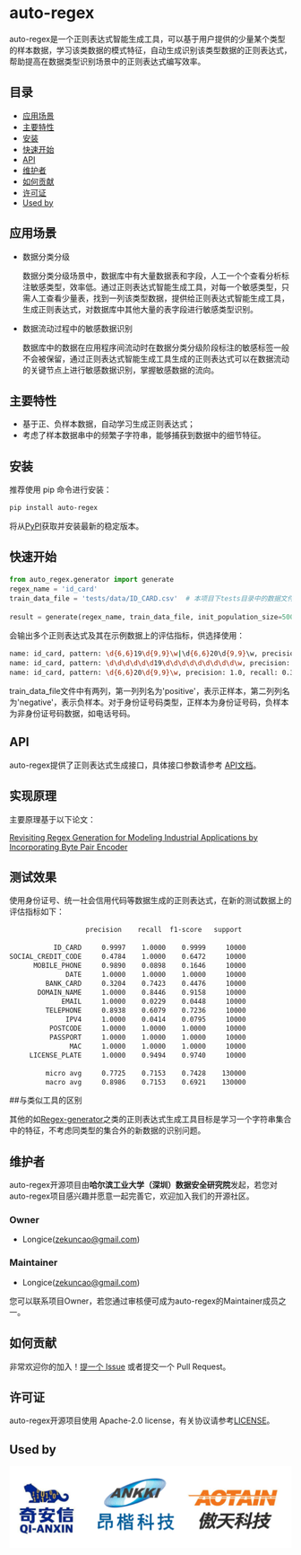# auto-regex

auto-regex是一个正则表达式智能生成工具，可以基于用户提供的少量某个类型的样本数据，学习该类数据的模式特征，自动生成识别该类型数据的正则表达式，帮助提高在数据类型识别场景中的正则表达式编写效率。



## 目录

- [应用场景](#应用场景)
- [主要特性](#主要特性)
- [安装](#安装)
- [快速开始](#快速开始)
- [API](#API)
- [维护者](#维护者)
- [如何贡献](#如何贡献)
- [许可证](#许可证)
- [Used by](#Used-by)



## 应用场景

- 数据分类分级

  数据分类分级场景中，数据库中有大量数据表和字段，人工一个个查看分析标注敏感类型，效率低。通过正则表达式智能生成工具，对每一个敏感类型，只需人工查看少量表，找到一列该类型数据，提供给正则表达式智能生成工具，生成正则表达式，对数据库中其他大量的表字段进行敏感类型识别。

- 数据流动过程中的敏感数据识别

  数据库中的数据在应用程序间流动时在数据分类分级阶段标注的敏感标签一般不会被保留，通过正则表达式智能生成工具生成的正则表达式可以在数据流动的关键节点上进行敏感数据识别，掌握敏感数据的流向。

  

## 主要特性

+ 基于正、负样本数据，自动学习生成正则表达式；
+ 考虑了样本数据串中的频繁子字符串，能够捕获到数据中的细节特征。



## 安装

推荐使用 pip 命令进行安装：

```bash
pip install auto-regex
```

将从[PyPI](https://pypi.org/)获取并安装最新的稳定版本。



## 快速开始

```python
from auto_regex.generator import generate
regex_name = 'id_card'
train_data_file = 'tests/data/ID_CARD.csv'  # 本项目下tests目录中的数据文件

result = generate(regex_name, train_data_file, init_population_size=500, max_iterations=100)
```

会输出多个正则表达式及其在示例数据上的评估指标，供选择使用：

```bash
name: id_card, pattern: \d{6,6}19\d{9,9}\w|\d{6,6}20\d{9,9}\w, precision: 1.0, recall: 1.0
name: id_card, pattern: \d\d\d\d\d\d19\d\d\d\d\d\d\d\d\d\w, precision: 1.0, recall: 0.6144
name: id_card, pattern: \d{6,6}20\d{9,9}\w, precision: 1.0, recall: 0.3856
```

train_data_file文件中有两列，第一列列名为'positive'，表示正样本，第二列列名为'negative'，表示负样本。对于身份证号码类型，正样本为身份证号码，负样本为非身份证号码数据，如电话号码。



## API

auto-regex提供了正则表达式生成接口，具体接口参数请参考 [API文档](https://hitsz-ids.github.io/auto-regex/docs/zh/generate)。



## 实现原理

主要原理基于以下论文：

[Revisiting Regex Generation for Modeling Industrial Applications by Incorporating Byte Pair Encoder](https://arxiv.org/abs/2005.02558)



## 测试效果

使用身份证号、统一社会信用代码等数据生成的正则表达式，在新的测试数据上的评估指标如下：

```
                   precision    recall  f1-score   support
                   
           ID_CARD     0.9997    1.0000    0.9999     10000
SOCIAL_CREDIT_CODE     0.4784    1.0000    0.6472     10000
      MOBILE_PHONE     0.9890    0.0898    0.1646     10000
              DATE     1.0000    1.0000    1.0000     10000
         BANK_CARD     0.3204    0.7423    0.4476     10000
       DOMAIN_NAME     1.0000    0.8446    0.9158     10000
             EMAIL     1.0000    0.0229    0.0448     10000
         TELEPHONE     0.8938    0.6079    0.7236     10000
              IPV4     1.0000    0.0414    0.0795     10000
          POSTCODE     1.0000    1.0000    1.0000     10000
          PASSPORT     1.0000    1.0000    1.0000     10000
               MAC     1.0000    1.0000    1.0000     10000
     LICENSE_PLATE     1.0000    0.9494    0.9740     10000

         micro avg     0.7725    0.7153    0.7428    130000
         macro avg     0.8986    0.7153    0.6921    130000
```



##与类似工具的区别

其他的如[Regex-generator](https://github.com/maojui/Regex-Generator)之类的正则表达式生成工具目标是学习一个字符串集合中的特征，不考虑同类型的集合外的新数据的识别问题。



## 维护者

auto-regex开源项目由**哈尔滨工业大学（深圳）数据安全研究院**发起，若您对auto-regex项目感兴趣并愿意一起完善它，欢迎加入我们的开源社区。

### Owner

+ Longice(zekuncao@gmail.com) 

### Maintainer

+ Longice(zekuncao@gmail.com) 

您可以联系项目Owner，若您通过审核便可成为auto-regex的Maintainer成员之一。



## 如何贡献

非常欢迎你的加入！[提一个 Issue](https://github.com/hitsz-ids/auto-regex/issues/new) 或者提交一个 Pull Request。



## 许可证

auto-regex开源项目使用 Apache-2.0 license，有关协议请参考[LICENSE](https://github.com/hitsz-ids/auto-regex/blob/main/LICENSE)。



## Used by

<img src="docs/imgs/组织.png" alt="组织" style="zoom:50%;" />


